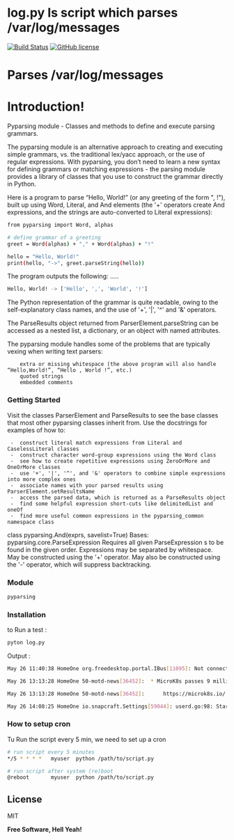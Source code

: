 # log.py Is script which parses /var/log/messages

[![Build Status](https://travis-ci.org/diiegg/log.svg?branch=master)](https://travis-ci.org/diiegg/log)
[![GitHub license](https://img.shields.io/badge/license-MIT-blue.svg)](https://github.com/diiegg/log/blob/master/MIT.txt)

# Parses /var/log/messages

# Introduction!
     
Pyparsing module - Classes and methods to define and execute parsing grammars.

The pyparsing module is an alternative approach to creating and executing simple grammars, vs. the traditional lex/yacc approach, or the use of regular expressions. With pyparsing, you don’t need to learn a new syntax for defining grammars or matching expressions - the parsing module provides a library of classes that you use to construct the grammar directly in Python.

Here is a program to parse “Hello, World!” (or any greeting of the form "<salutation>, <addressee>!"), built up using Word, Literal, and And elements (the '+' operators create And expressions, and the strings are auto-converted to Literal expressions):

```sh
from pyparsing import Word, alphas

# define grammar of a greeting
greet = Word(alphas) + "," + Word(alphas) + "!"

hello = "Hello, World!"
print(hello, "->", greet.parseString(hello))
```

The program outputs the following: .....
```sh
Hello, World! -> ['Hello', ',', 'World', '!']
```

The Python representation of the grammar is quite readable, owing to the self-explanatory class names, and the use of '+', '|', '^' and '&' operators.

The ParseResults object returned from ParserElement.parseString can be accessed as a nested list, a dictionary, or an object with named attributes.

The pyparsing module handles some of the problems that are typically vexing when writing text parsers:

        extra or missing whitespace (the above program will also handle “Hello,World!”, “Hello , World !”, etc.)
        quoted strings
        embedded comments


### Getting Started

Visit the classes ParserElement and ParseResults to see the base classes that most other pyparsing classes inherit from. Use the docstrings for examples of how to:

     -  construct literal match expressions from Literal and CaselessLiteral classes
     -  construct character word-group expressions using the Word class
     -  see how to create repetitive expressions using ZeroOrMore and OneOrMore classes
     -  use '+', '|', '^', and '&' operators to combine simple expressions into more complex ones
     -  associate names with your parsed results using ParserElement.setResultsName
     -  access the parsed data, which is returned as a ParseResults object
     -  find some helpful expression short-cuts like delimitedList and oneOf
     -  find more useful common expressions in the pyparsing_common namespace class

 class pyparsing.And(exprs, savelist=True)
    Bases: pyparsing.core.ParseExpression
    Requires all given ParseExpression s to be found in the given order. Expressions may be separated by whitespace. May be constructed using the '+' operator. May also be constructed using the '-' operator, which will suppress backtracking.

### Module

```sh
pyparsing
```

### Installation

to Run  a test :

```sh
pyton log.py
```

Output :

```sh
May 26 11:40:38 HomeOne org.freedesktop.portal.IBus[11095]: Not connected to the ibus bus

May 26 13:13:28 HomeOne 50-motd-news[36452]:  * MicroK8s passes 9 million downloads. Thank you to all our contributors!

May 26 13:13:28 HomeOne 50-motd-news[36452]:      https://microk8s.io/

May 26 14:08:25 HomeOne io.snapcraft.Settings[59044]: userd.go:98: Starting snap userd

```
### How to setup cron

Tu Run the script every 5 min, we need to set up a cron
```sh
# run script every 5 minutes
*/5 * * * *   myuser  python /path/to/script.py

# run script after system (re)boot
@reboot       myuser  python /path/to/script.py
```

License
----

MIT


**Free Software, Hell Yeah!**

